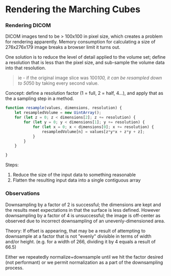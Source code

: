 # Rendering the Marching Cubes




### Rendering DICOM

DICOM images tend to be > 100x100 in pixel size, which creates a problem for rendering
apparently.  Memory consumption for calculating a size of 276x276x179 image breaks a
browser limit it turns out.

One solution is to reduce the level of detail applied to the volume set; define a
resolution that is less than the pixel size, and sub-sample the volume data into
that resolution.

> ie - if the original image slice was 100*100, it can be resampled down to 50*50 by
taking every second value.

Concept:  define a resolution factor (1 = full, 2 = half, 4...), and apply that as
the a sampling step in a method.  

```javascript
function resample(values, dimensions, resolution) {
	let resampledVolume = new UintArray();
	for (let z = 0; z < dimensions[2]; z += resolution) {
		for (let y = 0; y < dimensions[1]; y += resolution) {
			for (let x = 0; x < dimensions[0]; x += resolution) {
				resampledVolume[n] = values[z*y*x + z*y + z];
			}
		}
	}

}
```

Steps:

1. Reduce the size of the input data to something reasonable
2. Flatten the resulting input data into a single contiguous array

### Observations

Downsampling by a factor of 2 is successful; the dimensions are kept and the results
meet expectations in that the surface is less defined.  However downsampling by a
factor of 4 is unsuccessful; the image is off-center as observed due to incorrect
downsampling of an unevenly-dimensioned area.

Theory: If offset is appearing, that may be a result of attempting to downsample
at a factor that is not "evenly" divisible in terms of width and/or height.
(e.g. for a width of 266, dividing it by 4 equals a result of 66.5)

Either we repeatedly normalize+downsample until we hit the factor desired (not performant)
or we permit normalization as a part of the downsampling process.
